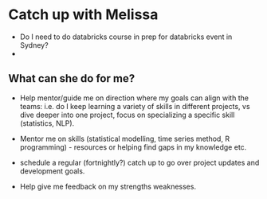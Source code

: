 


# Catch up with Melissa 
- Do I need to do databricks course in prep for databricks event in Sydney?
- 
## What can she do for me?

- Help mentor/guide me on direction where my goals can align with the teams: i.e. do I keep learning a variety of skills in different projects, vs dive deeper into one project, focus on specializing a specific skill (statistics, NLP). 

- Mentor me on skills (statistical modelling, time series method, R programming) - resources or helping find gaps in my knowledge etc. 

- schedule a regular (fortnightly?) catch up to go over project updates and development goals. 

- Help give me feedback on my strengths weaknesses. 
